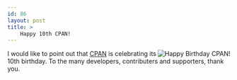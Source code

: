 ```yaml
---
id: 86
layout: post
title: >
    Happy 10th CPAN!
---
```


<a href="/wp-content/cpan_birthday.jpg"><img src="/wp-content/thumb-cpan_birthday.jpg" alt="Happy Birthday CPAN!" align="right" border="0"/></a>
I would like to point out that <a href="http://search.cpan.org/">CPAN</a> is celebrating its 10th birthday. To the many developers, contributers and supporters, thank you.
